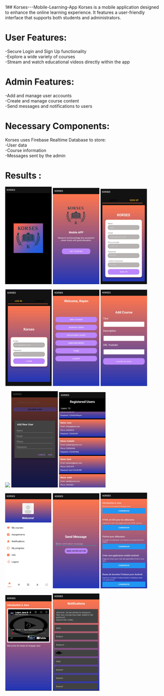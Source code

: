 1## Korses---Mobile-Learning-App
Korses is a mobile application designed to enhance the online learning experience. It features a user-friendly interface that supports both students and administrators.     

# User Features:
-Secure Login and Sign Up functionality    
-Explore a wide variety of courses    
-Stream and watch educational videos directly within the app    

# Admin Features:
-Add and manage user accounts   
-Create and manage course content   
-Send messages and notifications to users          

# Necessary Components:
Korses uses Firebase Realtime Database to store:     
-User data     
-Course information  
-Messages sent by the admin  
# Results : 
<p float="left">
  <img src="screenshot/Capture d’écran 2025-05-30 025942.png" width="30%" />
  <img src="screenshot/Capture d’écran 2025-05-30 030045.png" width="30%" />
  <img src="screenshot/Capture d’écran 2025-05-30 030111.png" width="30%" />
</p>
<p float="left">
  <img src="screenshot/Capture d’écran 2025-05-30 030133.png" width="30%" />
  <img src="screenshot/Capture d’écran 2025-05-30 030156.png" width="30%" />
  <img src="screenshot/Capture d’écran 2025-05-30 030216.png" width="30%" />
</p>
<p float="left">
  <img src="screenshot/Capture d’écran 2025-05-30 030264.png" width="30%" />
  <img src="screenshot/Capture d’écran 2025-05-30 030351.png" width="30%" />
  <img src="screenshot/Capture d’écran 2025-05-30 030450.png" width="30%" />
</p>
<p float="left">
  <img src="screenshot/Capture d’écran 2025-05-30 030523.png" width="30%" />
  <img src="screenshot/Capture d’écran 2025-05-30 030551.png" width="30%" />
  <img src="screenshot/Capture d’écran 2025-05-30 030619.png" width="30%" />
</p>
<p float="left">
  <img src="screenshot/Capture d’écran 2025-05-30 030742.png" width="30%" />
  <img src="screenshot/Capture d’écran 2025-05-30 030809.png" width="30%" />
</p>
